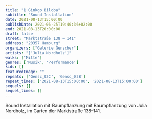 ```yaml
---
title: "1 Ginkgo Biloba"
subtitle: "Sound Installation"
date: 2021-08-13T15:00:00
publishDate: 2021-06-25T19:40:36+02:00
end: 2021-08-13T20:00:00
draft: false
street: "Marktstraße 138 – 141"
address: "20357 Hamburg"
organizers: ["Galerie Genscher"]
artists: "['Julia Nordholz']"
walks: ['Mitte']
genres: ['Musik', 'Performance']
kids: []
featuredImage: ""
repeats: ['Gensc_02C', 'Gensc_02B']
repeat_times: ['2021-08-13T15:00:00', '2021-08-13T15:00:00']
sequels: []
sequel_times: []
---
```


Sound Installation mit Baumpflanzung mit Baumpflanzung von Julia Nordholz, im Garten der Marktstraße 138–141.